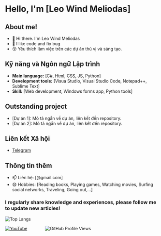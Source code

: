 # Hello, I'm [Leo Wind Meliodas]

## About me!
- 👋 Hi there. I'm Leo Wind Meliodas
- 🧡 I like code and fix bug
- 😚 Yêu thích làm việc trên các dự án thú vị và sáng tạo.

## Kỹ năng và Ngôn ngữ Lập trình
- **Main language:** [C#, Html, CSS, JS, Python]
- **Development tools:** [Visua Studio, Visual Studio Code, Notepad++, Sublime Text]
- **Skill:** [Web development, Windows forms app, Python tools]

## Outstanding project
- [Dự án 1]: Mô tả ngắn về dự án, liên kết đến repository.
- [Dự án 2]: Mô tả ngắn về dự án, liên kết đến repository.

## Liên kết Xã hội
- [Telegram](https://t.me/leowindmeliodas)

## Thông tin thêm
- 📫 Liên hệ: [@gmail.com]
- 😄 Hobbies: [Reading books, Playing games, Watching movies, Surfing social networks, Traveling, Going out,...]

### I regularly share knowledge and experiences, please follow me to update new articles!

![Top Langs](https://github-readme-stats.vercel.app/api/top-langs/?username=leowindmeliodas&layout=compact&theme=radical)

 
[![YouTube](https://img.shields.io/youtube/channel/subscribers/UCGEgw-cnTn3DopkF7vJBjWg?style=social)](https://www.youtube.com/@leowindmeliodas)&nbsp;&nbsp;&nbsp;&nbsp;&nbsp;&nbsp;&nbsp;&nbsp;&nbsp;&nbsp;&nbsp;&nbsp;&nbsp;&nbsp;&nbsp;![GitHub Profile Views](https://komarev.com/ghpvc/?username=leowindmeliodas)
